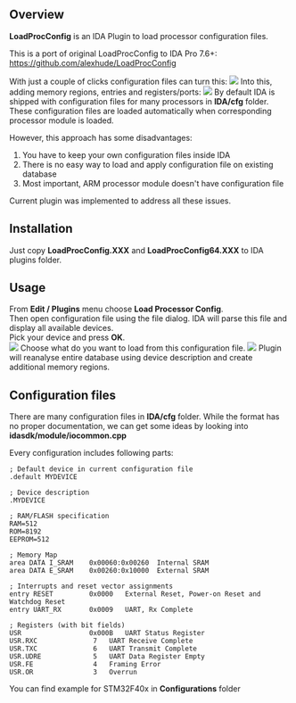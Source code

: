 ## Overview
**LoadProcConfig** is an IDA Plugin to load processor configuration files.

This is a port of original LoadProcConfig to IDA Pro 7.6+: https://github.com/alexhude/LoadProcConfig

With just a couple of clicks configuration files can turn this:
![](./Resources/screenshots/lpc_before.png)
Into this, adding memory regions, entries and registers/ports:
![](./Resources/screenshots/lpc_after.png)
By default IDA is shipped with configuration files for many processors in **IDA/cfg** folder. These configuration files are loaded automatically when corresponding processor module is loaded.  

However, this approach has some disadvantages:  
1. You have to keep your own configuration files inside IDA  
2. There is no easy way to load and apply configuration file on existing database  
3. Most important, ARM processor module doesn't have configuration file  

Current plugin was implemented to address all these issues.

## Installation

Just copy **LoadProcConfig.XXX** and **LoadProcConfig64.XXX** to IDA plugins folder.

## Usage

From **Edit / Plugins** menu choose **Load Processor Config**.  
Then open configuration file using the file dialog.
IDA will parse this file and display all available devices.  
Pick your device and press **OK**.  
![](./Resources/screenshots/lpc_device.png)
Choose what do you want to load from this configuration file.
![](./Resources/screenshots/lpc_info.png)
Plugin will reanalyse entire database using device description and create additional memory regions.

## Configuration files

There are many configuration files in **IDA/cfg** folder. While the format has no proper documentation, we can get some ideas by looking into **idasdk/module/iocommon.cpp**

Every configuration includes following parts:

```
; Default device in current configuration file
.default MYDEVICE

; Device description
.MYDEVICE

; RAM/FLASH specification
RAM=512
ROM=8192
EEPROM=512

; Memory Map
area DATA I_SRAM    0x00060:0x00260  Internal SRAM
area DATA E_SRAM    0x00260:0x10000  External SRAM

; Interrupts and reset vector assignments 
entry RESET         0x0000   External Reset, Power-on Reset and Watchdog Reset
entry UART_RX       0x0009   UART, Rx Complete

; Registers (with bit fields)
USR                 0x000B   UART Status Register
USR.RXC              7   UART Receive Complete
USR.TXC              6   UART Transmit Complete
USR.UDRE             5   UART Data Register Empty
USR.FE               4   Framing Error
USR.OR               3   Overrun
```

You can find example for STM32F40x in **Configurations** folder
